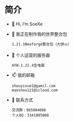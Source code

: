 # 简介
- 👋 Hi, I’m SoeXe
- 👀 我正在制作我的世界整合包

      1.21.1Neoforge整合包（大饼🫓）
- 💞️ 个人运营的服务器

      AYW-1.21.4生电服
- 📫 我的邮箱

      shouyixue1@gamil.com
      maoshou121@icloud.com
- 🐧 联系方式

      交流群：965904086
      个人QQ：3341005808

